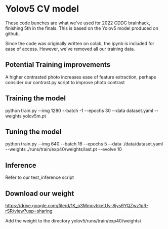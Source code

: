 # Yolov5 CV model
These code bunches are what we've used for 2022 CDDC brainhack, finishing 5th in the finals. 
This is based on the Yolov5 model produced on github.

Since the code was originally written on colab, the ipynb is included for ease of access. However, we've removed all our training data. 

## Potential Training improvements
A higher contrasted photo increases ease of feature extraction, perhaps consider our contrast.py script to improve photo contrast

## Training the model
python train.py --img 1280 --batch -1 --epochs 30 --data dataset.yaml --weights yolov5m.pt
## Tuning the model
python train.py --img 640 --batch 16 --epochs 5 --data ./data/dataset.yaml --weights ./runs/train/exp40/weights/last.pt --evolve 10
## Inference
Refer to our test_inference script

## Download our weight
https://drive.google.com/file/d/1K_o3MmcvbketUv-8jys6YQZwz1pR-rSR/view?usp=sharing

Add the weight to the directory yolov5/runs/train/exp40/weights/